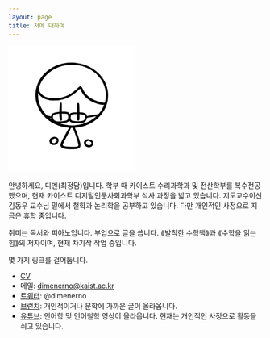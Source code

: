 ```yaml
---
layout: page
title: 저에 대하여
---
```


<img src="/public/profile-picture.png" alt="Profile picture" width="250px" style="margin: 0 auto;">

안녕하세요, 디멘(최정담)입니다. 학부 때 카이스트 수리과학과 및 전산학부를 복수전공했으며, 현재 카이스트 디지털인문사회과학부 석사 과정을 밟고 있습니다. 지도교수이신 김동우 교수님 밑에서 철학과 논리학을 공부하고 있습니다. 다만 개인적인 사정으로 지금은 휴학 중입니다.

취미는 독서와 피아노입니다. 부업으로 글을 씁니다. ⟪발칙한 수학책⟫과 ⟪수학을 읽는 힘⟫의 저자이며, 현재 차기작 작업 중입니다.

몇 가지 링크를 걸어둡니다.

- <a href="/public/Jeongdam Choi - CV.pdf">CV</a>
- 메일: dimenerno@kaist.ac.kr
- [트위터](https://twitter.com/dimenerno): @dimenerno
- [브런치](http://brunch.co.kr/@dimen): 개인적이거나 문학에 가까운 글이 올라옵니다.
- [유튜브](http://youtube.com/@dimenerno): 언어학 및 언어철학 영상이 올라옵니다. 현재는 개인적인 사정으로 활동을 쉬고 있습니다.